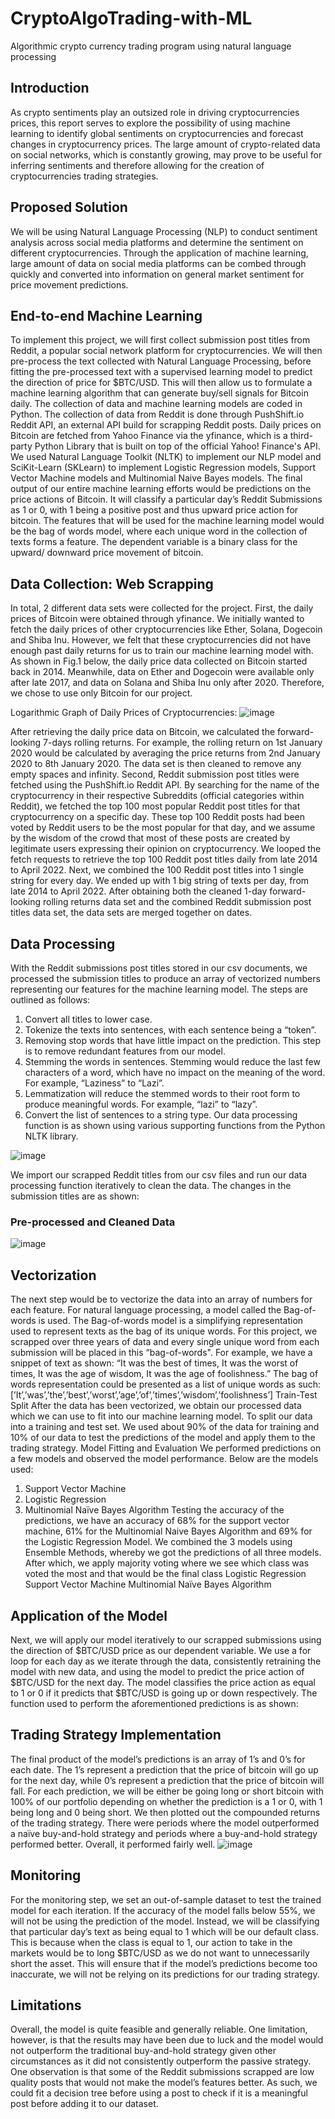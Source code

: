 # CryptoAlgoTrading-with-ML
Algorithmic crypto currency trading program using natural language processing

## Introduction
As crypto sentiments play an outsized role in driving cryptocurrencies prices, this report serves to explore the possibility of using machine learning to identify global sentiments on cryptocurrencies and forecast changes in cryptocurrency prices. The large amount of crypto-related data on social networks, which is constantly growing, may prove to be useful for inferring sentiments and therefore allowing for the creation of cryptocurrencies trading strategies.

## Proposed Solution
We will be using Natural Language Processing (NLP) to conduct sentiment analysis across social media platforms and determine the sentiment on different cryptocurrencies. Through the application of machine learning, large amount of data on social media platforms can be combed through quickly and converted into information on general market sentiment for price movement predictions.

## End-to-end Machine Learning
To implement this project, we will first collect submission post titles from Reddit, a popular social network platform for cryptocurrencies. We will then pre-process the text collected with Natural Language Processing, before fitting the pre-processed text with a supervised learning model to predict the direction of price for $BTC/USD. This will then allow us to formulate a machine learning algorithm that can generate buy/sell signals for Bitcoin daily.
The collection of data and machine learning models are coded in Python. The collection of data from Reddit is done through PushShift.io Reddit API, an external API build for scrapping Reddit posts. Daily prices on Bitcoin are fetched from Yahoo Finance via the yfinance, which is a third-party Python Library that is built on top of the official Yahoo! Finance's API. 
We used Natural Language Toolkit (NLTK) to implement our NLP model and SciKit-Learn (SKLearn) to implement Logistic Regression models, Support Vector Machine models and Multinomial Naive Bayes models.
The final output of our entire machine learning efforts would be predictions on the price actions of Bitcoin. It will classify a particular day’s Reddit Submissions as 1 or 0, with 1 being a positive post and thus upward price action for bitcoin. The features that will be used for the machine learning model would be the bag of words model, where each unique word in the collection of texts forms a feature. The dependent variable is a binary class for the upward/ downward price movement of bitcoin.

## Data Collection: Web Scrapping
In total, 2 different data sets were collected for the project. First, the daily prices of Bitcoin were obtained through yfinance. We initially wanted to fetch the daily prices of other cryptocurrencies like Ether, Solana, Dogecoin and Shiba Inu. However, we felt that these cryptocurrencies did not have enough past daily returns for us to train our machine learning model with. As shown in Fig.1 below, the daily price data collected on Bitcoin started back in 2014. Meanwhile, data on Ether and Dogecoin were available only after late 2017, and data on Solana and Shiba Inu only after 2020. Therefore, we chose to use only Bitcoin for our project.

Logarithmic Graph of Daily Prices of Cryptocurrencies:
![image](https://user-images.githubusercontent.com/85161103/163224171-b11bce7e-394c-42b8-ab08-883613f37d85.png)

After retrieving the daily price data on Bitcoin, we calculated the forward-looking 7-days rolling returns. For example, the rolling return on 1st January 2020 would be calculated by averaging the price returns from 2nd January 2020 to 8th January 2020. The data set is then cleaned to remove any empty spaces and infinity.
Second, Reddit submission post titles were fetched using the PushShift.io Reddit API. By searching for the name of the cryptocurrency in their respective Subreddits (official categories within Reddit), we fetched the top 100 most popular Reddit post titles for that cryptocurrency on a specific day. These top 100 Reddit posts had been voted by Reddit users to be the most popular for that day, and we assume by the wisdom of the crowd that most of these posts are created by legitimate users expressing their opinion on cryptocurrency. We looped the fetch requests to retrieve the top 100 Reddit post titles daily from late 2014 to April 2022. Next, we combined the 100 Reddit post titles into 1 single string for every day. We ended up with 1 big string of texts per day, from late 2014 to April 2022.
After obtaining both the cleaned 1-day forward-looking rolling returns data set and the combined Reddit submission post titles data set, the data sets are merged together on dates.

## Data Processing
With the Reddit submissions post titles stored in our csv documents, we processed the submission titles to produce an array of vectorized numbers representing our features for the machine learning model. The steps are outlined as follows:
1.	Convert all titles to lower case.
2.	Tokenize the texts into sentences, with each sentence being a “token”.
3.	Removing stop words that have little impact on the prediction. This step is to remove redundant features from our model.
4.	Stemming the words in sentences. Stemming would reduce the last few characters of a word, which have no impact on the meaning of the word. For example, “Laziness” to “Lazi”.
5.	Lemmatization will reduce the stemmed words to their root form to produce meaningful words. For example, “lazi” to “lazy”. 
6.	Convert the list of sentences to a string type.
Our data processing function is as shown using various supporting functions from the Python NLTK library.

![image](https://user-images.githubusercontent.com/85161103/163224227-a172f541-c3c9-40d9-9da8-d7d5f09e5ff9.png)

We import our scrapped Reddit titles from our csv files and run our data processing function iteratively to clean the data. The changes in the submission titles are as shown:
### Pre-processed and Cleaned Data
![image](https://user-images.githubusercontent.com/85161103/163224495-185d7362-d420-42e7-b023-301ca93517a8.png)


## Vectorization
The next step would be to vectorize the data into an array of numbers for each feature. For natural language processing, a model called the Bag-of-words is used. The Bag-of-words model is a simplifying representation used to represent texts as the bag of its unique words. For this project, we scrapped over three years of data and every single unique word from each submission will be placed in this “bag-of-words".
For example, we have a snippet of text as shown:
“It was the best of times,
It was the worst of times,
It was the age of wisdom,
It was the age of foolishness.”
The bag of words representation could be presented as a list of unique words as such:
[’It’,’was’,’the’,’best’,’worst’,’age’,’of’,’times’,’wisdom’,’foolishness’]
Train-Test Split
After the data has been vectorized, we obtain our processed data which we can use to fit into our machine learning model. To split our data into a training and test set. We used about 90% of the data for training and 10% of our data to test the predictions of the model and apply them to the trading strategy.
Model Fitting and Evaluation
We performed predictions on a few models and observed the model performance. Below are the models used:
1.	Support Vector Machine
2.	Logistic Regression
3.	Multinomial Naïve Bayes Algorithm
Testing the accuracy of the predictions, we have an accuracy of 68% for the support vector machine, 61% for the Multinomial Naive Bayes Algorithm and 69% for the Logistic Regression Model. We combined the 3 models using Ensemble Methods, whereby we got the predictions of all three models. After which, we apply majority voting where we see which class was voted the most and that would be the final class
Logistic Regression	Support Vector Machine	Multinomial Naïve Bayes Algorithm

## Application of the Model
Next, we will apply our model iteratively to our scrapped submissions using the direction of $BTC/USD price as our dependent variable. We use a for loop for each day as we iterate through the data, consistently retraining the model with new data, and using the model to predict the price action of $BTC/USD for the next day. The model classifies the price action as equal to 1 or 0 if it predicts that $BTC/USD is going up or down respectively. The function used to perform the aforementioned predictions is as shown:

## Trading Strategy Implementation
The final product of the model’s predictions is an array of 1’s and 0’s for each date. The 1’s represent a prediction that the price of bitcoin will go up for the next day, while 0’s represent a prediction that the price of bitcoin will fall. For each prediction, we will be either be going long or short bitcoin with 100% of our portfolio depending on whether the prediction is a 1 or 0, with 1 being long and 0 being short. We then plotted out the compounded returns of the trading strategy. There were periods where the model outperformed a naïve buy-and-hold strategy and periods where a buy-and-hold strategy performed better. Overall, it performed fairly well.
![image](https://user-images.githubusercontent.com/85161103/163224978-ff913551-0462-4d45-a50a-566e7ceb42b3.png)

## Monitoring
For the monitoring step, we set an out-of-sample dataset to test the trained model for each iteration. If the accuracy of the model falls below 55%, we will not be using the prediction of the model. Instead, we will be classifying that particular day’s text as being equal to 1 which will be our default class. This is because when the class is equal to 1, our action to take in the markets would be to long $BTC/USD as we do not want to unnecessarily short the asset. This will ensure that if the model’s predictions become too inaccurate, we will not be relying on its predictions for our trading strategy.
 
## Limitations
Overall, the model is quite feasible and generally reliable. One limitation, however, is that the results may have been due to luck and the model would not outperform the traditional buy-and-hold strategy given other circumstances as it did not consistently outperform the passive strategy. One observation is that some of the Reddit submissions scrapped are low quality posts that would not make the model’s features better. As such, we could fit a decision tree before using a post to check if it is a meaningful post before adding it to our dataset.
